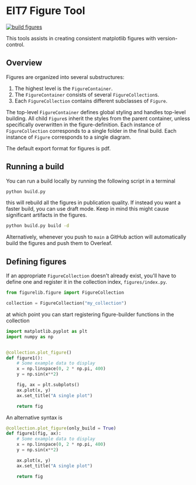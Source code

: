 # EIT7 Figure Tool
[![build figures](https://github.com/P7-Antenna-Project/figure_tool/actions/workflows/build.yml/badge.svg)](https://github.com/P7-Antenna-Project/figure_tool/actions/workflows/build.yml)

This tools assists in creating consistent matplotlib figures with version-control. 

## Overview

Figures are organized into several substructures:

1. The highest level is the `FigureContainer`.
2. The `FigureContainer` consists of several `FigureCollection`s.
3. Each `FigureCollection` contains different subclasses of `Figure`.

The top-level `FigureContainer` defines global styling and handles top-level building. All child `Figure`s inherit the styles from the parent container, unless specifically overwritten in the figure-definition. Each instance of `FigureCollection` corresponds to a single folder in the final build. Each instance of `Figure` corresponds to a single diagram.

The default export format for figures is pdf.

## Running a build

You can run a build locally by running the following script in a terminal

```bash
python build.py
```

this will rebuild all the figures in publication quality. If instead you want a faster build, you can use draft mode. Keep in mind this might cause significant artifacts in the figures.

```bash
python build.py build -d
```

Alternatively, whenever you push to `main` a GitHub action will automatically build the figures and push them to Overleaf.


## Defining figures

If an appropriate `FigureCollection` doesn't already exist, you'll have to define one and register it in the collection index, `figures/index.py`.

```python
from figurelib.figure import FigureCollection

collection = FigureCollection("my_collection")
```

at which point you can start registering figure-builder functions in the collection

```python
import matplotlib.pyplot as plt
import numpy as np


@collection.plot_figure()
def figure1():
    # Some example data to display
    x = np.linspace(0, 2 * np.pi, 400)
    y = np.sin(x**2)

    fig, ax = plt.subplots()
    ax.plot(x, y)
    ax.set_title("A single plot")

    return fig
```

An alternative syntax is

```python
@collection.plot_figure(only_build = True)
def figure1(fig, ax):
    # Some example data to display
    x = np.linspace(0, 2 * np.pi, 400)
    y = np.sin(x**2)

    ax.plot(x, y)
    ax.set_title("A single plot")

    return fig
```
